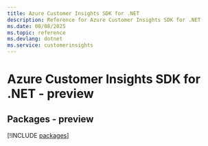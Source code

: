 ```yaml
---
title: Azure Customer Insights SDK for .NET
description: Reference for Azure Customer Insights SDK for .NET
ms.date: 08/08/2025
ms.topic: reference
ms.devlang: dotnet
ms.service: customerinsights
---
```

# Azure Customer Insights SDK for .NET - preview
## Packages - preview
[!INCLUDE [packages](customer-insights-index.md)]